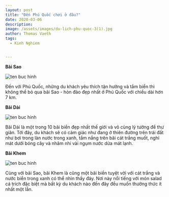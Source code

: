 ```yaml
---
layout: post
title: "Đến Phú Quốc chơi ở đâu?"
date: 2020-03-06
description: 
image: /assets/images/du-lich-phu-quoc-3(1).jpg
author: Thomas Vaeth
tags:
  - Kinh Nghiem


---
```


**Bãi Sao**

![ten buc hinh](https://www.dulichvietnam.com.vn/data/du-lich-phu-quoc-3(1).jpg "ten buc hinh")

Đến với Phú Quốc, những du khách yêu thích tận hưởng và tắm biển thì không thể bỏ qua bãi Sao - hòn đảo đẹp nhất ở Phú Quốc với chiều dài hơn 7 km.

**Bãi Dài**

![ten buc hinh](https://www.dulichvietnam.com.vn/data/du-lich-phu-quoc-4(1).jpg "ten buc hinh")

Bãi Dài là một trong 10 bãi biển đẹp nhất thế giới và vô cùng lý tưởng để thư giãn. Tới đây, du khách sẽ có cảm giác như đang ở thiên đường trên trái đất như bơi trong làn nước trong xanh, tắm nắng trên bãi cát trắng muốt, nghỉ mát dưới bóng cây và nhâm nhi vài ngụm nước dừa mát lạnh. 

**Bãi Khem**

![ten buc hinh](https://www.dulichvietnam.com.vn/data/du-lich-phu-quoc-5(1).jpg "ten buc hinh")

Cùng với bãi Sao, bãi Khem là cũng một bãi biển tuyệt vời với cát trắng và nước biển trong xanh có thể nhìn thấy đáy. Nơi này nổi tiếng với món salad cá trích đặc biệt mà bất kỳ du khách nào đến đây đều muốn thưởng thức ít nhất một lần.

